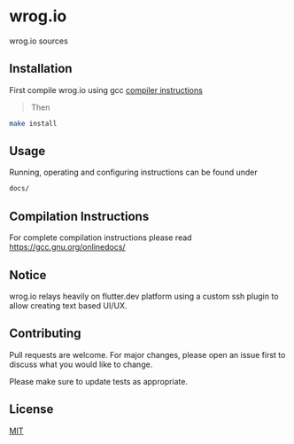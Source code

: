 # wrog.io
wrog.io sources

## Installation

First compile wrog.io using gcc [compiler instructions](https://man7.org/linux/man-pages/man1/gcc.1.html)

> Then
```bash
make install
```

## Usage
Running, operating and configuring instructions can be found under
```bash
docs/
```
## Compilation Instructions
For complete compilation instructions please read https://gcc.gnu.org/onlinedocs/

## Notice
wrog.io relays heavily on flutter.dev platform using a custom ssh plugin to allow creating text based UI/UX.

## Contributing

Pull requests are welcome. For major changes, please open an issue first
to discuss what you would like to change.

Please make sure to update tests as appropriate.

## License

[MIT](https://choosealicense.com/licenses/mit/)
